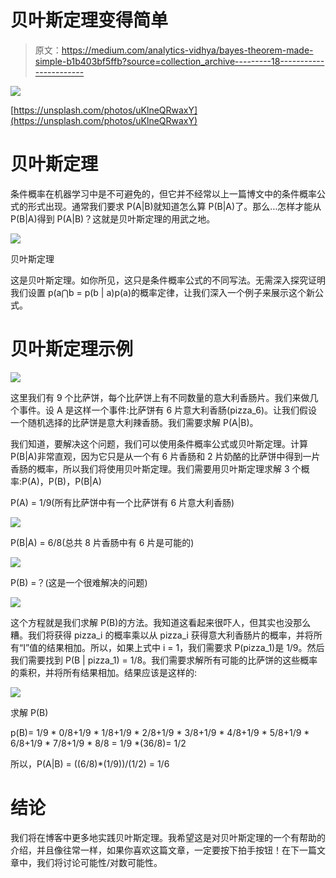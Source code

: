 # 贝叶斯定理变得简单

> 原文：<https://medium.com/analytics-vidhya/bayes-theorem-made-simple-b1b403bf5ffb?source=collection_archive---------18----------------------->

![](img/cc612b78236abc118b415517e2ca36f7.png)

[https://unsplash.com/photos/uKlneQRwaxY](https://unsplash.com/photos/uKlneQRwaxY)

# 贝叶斯定理

条件概率在机器学习中是不可避免的，但它并不经常以上一篇博文中的条件概率公式的形式出现。通常我们要求 P(A|B)就知道怎么算 P(B|A)了。那么…怎样才能从 P(B|A)得到 P(A|B)？这就是贝叶斯定理的用武之地。

![](img/5f2a51d9c1877510ba080c77442c113b.png)

贝叶斯定理

这是贝叶斯定理。如你所见，这只是条件概率公式的不同写法。无需深入探究证明我们设置 p(a⋂b = p(b | a)p(a)的概率定律，让我们深入一个例子来展示这个新公式。

# 贝叶斯定理示例

![](img/7231d4b99b89f3f7f8f8f5cccc1120f5.png)

这里我们有 9 个比萨饼，每个比萨饼上有不同数量的意大利香肠片。我们来做几个事件。设 A 是这样一个事件:比萨饼有 6 片意大利香肠(pizza_6)。让我们假设一个随机选择的比萨饼是意大利辣香肠。我们需要求解 P(A|B)。

我们知道，要解决这个问题，我们可以使用条件概率公式或贝叶斯定理。计算 P(B|A)非常直观，因为它只是从一个有 6 片香肠和 2 片奶酪的比萨饼中得到一片香肠的概率，所以我们将使用贝叶斯定理。我们需要用贝叶斯定理求解 3 个概率:P(A)，P(B)，P(B|A)

P(A) = 1/9(所有比萨饼中有一个比萨饼有 6 片意大利香肠)

![](img/be584e96bfb85a0120bd7d6ec692d949.png)

P(B|A) = 6/8(总共 8 片香肠中有 6 片是可能的)

![](img/7123cb67e2e5d9c9d326d018c381ccc3.png)

P(B) =？(这是一个很难解决的问题)

![](img/98378dfe3bc6e60cd7cf9f5723b71c93.png)

这个方程就是我们求解 P(B)的方法。我知道这看起来很吓人，但其实也没那么糟。我们将获得 pizza_i 的概率乘以从 pizza_i 获得意大利香肠片的概率，并将所有“I”值的结果相加。所以，如果上式中 i = 1，我们需要求 P(pizza_1)是 1/9。然后我们需要找到 P(B | pizza_1) = 1/8。我们需要求解所有可能的比萨饼的这些概率的乘积，并将所有结果相加。结果应该是这样的:

![](img/50f0f9af6823b990e57e36d1dae75f53.png)

求解 P(B)

p(B)= 1/9 * 0/8+1/9 * 1/8+1/9 * 2/8+1/9 * 3/8+1/9 * 4/8+1/9 * 5/8+1/9 * 6/8+1/9 * 7/8+1/9 * 8/8 = 1/9 *(36/8)= 1/2

所以，P(A|B) = ((6/8)*(1/9))/(1/2) = 1/6

# **结论**

我们将在博客中更多地实践贝叶斯定理。我希望这是对贝叶斯定理的一个有帮助的介绍，并且像往常一样，如果你喜欢这篇文章，一定要按下拍手按钮！在下一篇文章中，我们将讨论可能性/对数可能性。